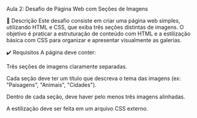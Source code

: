 Aula 2: Desafio de Página Web com Seções de Imagens

📝 Descrição
Este desafio consiste em criar uma página web simples, utilizando HTML e CSS, que exiba três seções distintas de imagens. O objetivo é praticar a estruturação de conteúdo com HTML e a estilização básica com CSS para organizar e apresentar visualmente as galerias.

✔️ Requisitos
A página deve conter:

Três seções de imagens claramente separadas.

Cada seção deve ter um título que descreva o tema das imagens (ex: "Paisagens", "Animais", "Cidades").

Dentro de cada seção, deve haver pelo menos três imagens alinhadas.

A estilização deve ser feita em um arquivo CSS externo.
